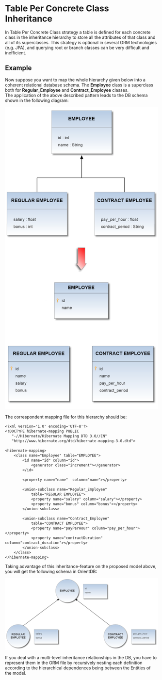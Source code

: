 # Table Per Concrete Class Inheritance
In Table Per Concrete Class strategy a table is defined for each concrete class in the inheritance hierarchy to store all the attributes of that class and all of its superclasses. This strategy is optional in several ORM technologies (e.g. JPA), and querying root or branch classes can be very difficult and inefficient.      
      
## Example
      
Now suppose you want to map the whole hierarchy given below into a coherent relational database schema. The **Employee** class is a superclass both for **Regular_Employee** and **Contract_Employee** classes.    
The application of the above described pattern leads to the DB schema shown in the following diagram:    

![](images/teleporter-inheritance-table-concrete-class.png)       

The correspondent mapping file for this hierarchy should be:   
```
<?xml version='1.0' encoding='UTF-8'?>  
<!DOCTYPE hibernate-mapping PUBLIC 
   "-//Hibernate/Hibernate Mapping DTD 3.0//EN"
   "http://www.hibernate.org/dtd/hibernate-mapping-3.0.dtd">

<hibernate-mapping>
	<class name="Employee" table="EMPLOYEE">
		<id name="id" column="id">
			<generator class="increment"></generator>
		</id>

		<property name="name"  column="name"></property>

		<union-subclass name="Regular_Employee"
			table="REGULAR EMPLOYEE">
			<property name="salary" column="salary"></property>
			<property name="bonus" column="bonus"></property>
		</union-subclass>

		<union-subclass name="Contract_Employee"
			table="CONTRACT EMPLOYEE">
			<property name="payPerHour" column="pay_per_hour"></property>
			<property name="contractDuration" column="contract_duration"></property>
		</union-subclass>
	</class>
</hibernate-mapping>      
```     

Taking advantage of this inheritance-feature on the proposed model above, you will get the following schema in OrientDB:      

![](images/teleporter-inheritance-orientdb-schema.png)     

If you deal with a multi-level inheritance relationships in the DB, you have to represent them in the ORM file by recursively nesting each definition according to the hierarchical dependences being between the Entities of the model.

